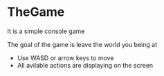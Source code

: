 # TheGame
It is a simple console game

The goal of the game is leave the world you being at

* Use WASD or arrow keys to move
* All avilable actions are displaying on the screen
